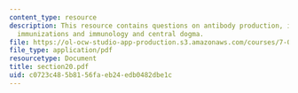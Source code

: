 ```yaml
---
content_type: resource
description: This resource contains questions on antibody production, immunology and
  immunizations and immunology and central dogma.
file: https://ol-ocw-studio-app-production.s3.amazonaws.com/courses/7-014-introductory-biology-spring-2005/c0723c485b8156faeb24edb0482dbe1c_section20.pdf
file_type: application/pdf
resourcetype: Document
title: section20.pdf
uid: c0723c48-5b81-56fa-eb24-edb0482dbe1c
---
```

